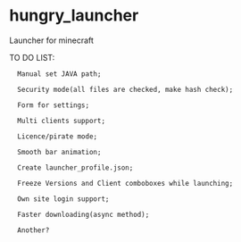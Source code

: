 hungry_launcher
===============

Launcher for minecraft

TO DO LIST:
	  
	  Manual set JAVA path;
	  
	  Security mode(all files are checked, make hash check);

      Form for settings;

      Multi clients support; 

      Licence/pirate mode;
	  
	  Smooth bar animation;
	  
	  Create launcher_profile.json;
	  
	  Freeze Versions and Client comboboxes while launching;

      Own site login support; 
	  
	  Faster downloading(async method);
	  
      Another? 

